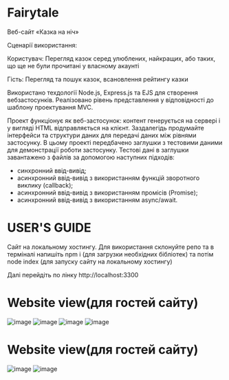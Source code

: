 # Fairytale

Веб-сайт «Казка на ніч»

Сценарії використання: 

Користувач: Перегляд казок серед улюблених, найкращих, або таких, що ще не були прочитані у власному акаунті

Гість: Перегляд та пошук казок, всановлення рейтингу казки

Використано техдології Node.js, Express.js та EJS для створення вебзастосунків.
Реалізовано рівень представлення у відповідності до шаблону проектування MVC. 

Проект функціонує як веб-застосунок: контент генерується на сервері і у вигляді HTML відправляється на клієнт. Заздалегідь продумайте інтерфейси та структури даних для передачі даних між рівнями застосунку. В цьому проекті передбачено заглушки з тестовими даними для демонстрації роботи застосунку. Тестові дані в заглушки завантажено з файлів за допомогою наступних підходів:

- синхронний ввід-вивід;
- асинхронний ввід-вивід з використанням функцій зворотного виклику (callback);
- асинхронний ввід-вивід з використанням промісів (Promise);
- асинхронний ввід-вивід з використанням async/await.

# USER'S GUIDE
Сайт на локальному хостингу. Для використання склонуйте репо та в терміналі напишіть npm i (для загрузки необхідних бібліотек) та потім node index (для запуску сайту на локальному хостингу)

Далі перейдіть по лінку http://localhost:3300

# Website view(для гостей сайту)

![image](https://github.com/user-attachments/assets/7b684b04-80f5-4ad0-b34b-e0ebeb1df926)
![image](https://github.com/user-attachments/assets/bee837db-f369-471b-91d8-68fbcacaffce)
![image](https://github.com/user-attachments/assets/84e4ec49-07b9-490d-8951-24ad2cdc983a)
![image](https://github.com/user-attachments/assets/5c5f0e97-cde0-4e6c-8c36-f40b3af197ab)

# Website view(для гостей сайту)

![image](https://github.com/user-attachments/assets/ab2c77f7-54d1-49bd-b744-e57328a21897)
![image](https://github.com/user-attachments/assets/515c76b6-73de-4539-af37-a421d0184b22)
